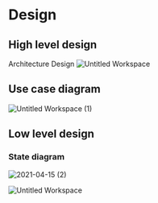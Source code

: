 # Design 
## High level design
Architecture Design
![Untitled Workspace](https://user-images.githubusercontent.com/65846052/114422292-c32f6500-9bd3-11eb-9099-f502d8a84c37.png)

## Use case diagram
![Untitled Workspace (1)](https://user-images.githubusercontent.com/65846052/114498726-3cfe3780-9c42-11eb-8acd-9e1d65ad55f0.png)

## Low level design 
### State diagram 

![2021-04-15 (2)](https://user-images.githubusercontent.com/65846052/114812864-824f7000-9dce-11eb-86be-1b5722243efb.png)


![Untitled Workspace](https://user-images.githubusercontent.com/65846052/114727821-2946f400-9d5c-11eb-992c-21ce3271dcee.png)


